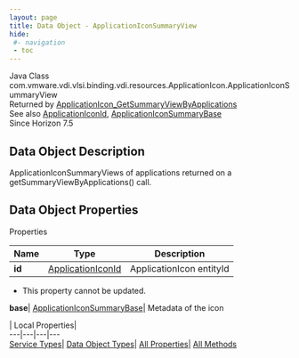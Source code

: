 ```yaml
---
layout: page
title: Data Object - ApplicationIconSummaryView
hide:
 #- navigation
 - toc
---
```






Java Class
    com.vmware.vdi.vlsi.binding.vdi.resources.ApplicationIcon.ApplicationIconSummaryView  
Returned by
     [ApplicationIcon_GetSummaryViewByApplications](vdi.resources.ApplicationIcon.md#getSummaryViewByApplications)  
See also
     [ApplicationIconId](vdi.entity.ApplicationIconId.md), [ApplicationIconSummaryBase](vdi.resources.ApplicationIcon.ApplicationIconSummaryBase.md)  
Since 
    Horizon 7.5

## Data Object Description 

ApplicationIconSummaryViews of applications returned on a getSummaryViewByApplications() call. 

## Data Object Properties

Properties

Name |  Type |  Description   
---|---|---  
**id**| [ApplicationIconId](vdi.entity.ApplicationIconId.md)|  ApplicationIcon entityId   


 * This property cannot be updated.

  
**base**| [ApplicationIconSummaryBase](vdi.resources.ApplicationIcon.ApplicationIconSummaryBase.md)|  Metadata of the icon   
  
  
  
 | Local Properties|   
---|---|---|---  
[Service Types](index-mo_types.md)| [Data Object Types](index-do_types.md)| [All Properties](index-properties.md)| [All Methods](index-methods.md)  
  
  

